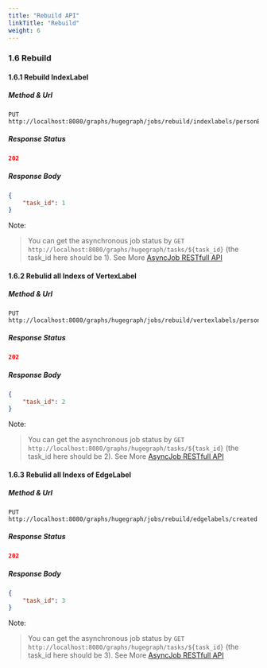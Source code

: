 ```yaml
---
title: "Rebuild API"
linkTitle: "Rebuild"
weight: 6
---
```


### 1.6 Rebuild

#### 1.6.1 Rebuild IndexLabel

##### Method & Url

```
PUT http://localhost:8080/graphs/hugegraph/jobs/rebuild/indexlabels/personByCity
```

##### Response Status

```json
202
```

##### Response Body

```json
{
    "task_id": 1
}
```
Note:

> You can get the asynchronous job status by `GET http://localhost:8080/graphs/hugegraph/tasks/${task_id}` (the task_id here should be 1). See More [AsyncJob RESTfull API](../task)

#### 1.6.2 Rebulid all Indexs of VertexLabel

##### Method & Url

```
PUT http://localhost:8080/graphs/hugegraph/jobs/rebuild/vertexlabels/person
```

##### Response Status

```json
202
```

##### Response Body

```json
{
    "task_id": 2
}
```

Note:

> You can get the asynchronous job status by `GET http://localhost:8080/graphs/hugegraph/tasks/${task_id}` (the task_id here should be 2). See More [AsyncJob RESTfull API](../task)

#### 1.6.3 Rebulid all Indexs of EdgeLabel

##### Method & Url

```
PUT http://localhost:8080/graphs/hugegraph/jobs/rebuild/edgelabels/created
```

##### Response Status

```json
202
```

##### Response Body

```json
{
    "task_id": 3
}
```

Note:

> You can get the asynchronous job status by `GET http://localhost:8080/graphs/hugegraph/tasks/${task_id}` (the task_id here should be 3). See More [AsyncJob RESTfull API](../task)